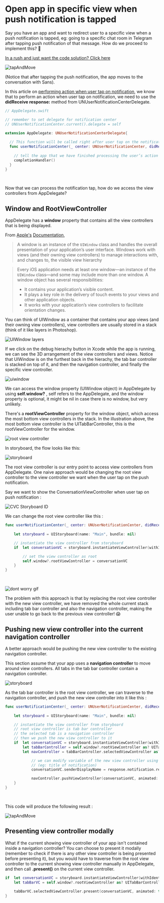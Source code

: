 # Open app in specific view when push notification is tapped

Say you have an app and want to redirect user to a specific view when a push notification is tapped, eg: going to a specific chat room in Telegram after tapping push notification of that message. How do we proceed to implement this? 🤔



[In a rush and just want the code solution? Click here](#tldr)



![tapAndMove](https://iosimage.s3.amazonaws.com/2019/50-open-specific-app-push/tapAndMove.gif)



(Notice that after tapping the push notification, the app moves to the conversation with Sans).



In this article on [performing action when user tap on notification](https://fluffy.es/perform-action-notification-tap/), we know that to perform an action when user tap on notification, we need to use the **didReceive response:** method from UNUserNotificationCenterDelegate.



```swift
// AppDelegate.swift

// remember to set delegate for notification center 
// UNUserNotificationCenter.current().delegate = self

extension AppDelegate: UNUserNotificationCenterDelegate{
    
  // This function will be called right after user tap on the notification
  func userNotificationCenter(_ center: UNUserNotificationCenter, didReceive response: UNNotificationResponse, withCompletionHandler completionHandler: @escaping () -> Void) {
      
    // tell the app that we have finished processing the user’s action / response
    completionHandler()
  }
}
```

<br>



Now that we can process the notification tap, how do we access the view controllers from AppDelegate?



## Window and RootViewController

AppDelegate has a **window** property that contains all the view controllers that is being displayed. 

From [Apple's](https://developer.apple.com/library/archive/documentation/WindowsViews/Conceptual/ViewPG_iPhoneOS/Introduction/Introduction.html) [Documentation](https://developer.apple.com/library/archive/documentation/WindowsViews/Conceptual/ViewPG_iPhoneOS/CreatingWindows/CreatingWindows.html#//apple_ref/doc/uid/TP40009503-CH4-SW1),  

> A window is an instance of the `UIWindow` class and handles the overall presentation of your application’s user interface. Windows work with views (and their owning view controllers) to manage interactions with, and changes to, the visible view hierarchy



> Every iOS application needs at least one window—an instance of the `UIWindow` class—and some may include more than one window. A window object has several responsibilities:
>
> - It contains your application’s visible content.
> - It plays a key role in the delivery of touch events to your views and other application objects. 
> - It works with your application’s view controllers to facilitate orientation changes.



You can think of UIWindow as a container that contains your app views (and their owning view controllers), view controllers are usually stored in a stack (think of it like layers in Photoshop).



![UIWindow layers](https://iosimage.s3.amazonaws.com/2019/50-open-specific-app-push/uiwindowlayers.png)





If we click on the debug hierachy button in Xcode while the app is running, we can see the 3D arrangement of the view controllers and views. Notice that UIWindow is on the furthest back in the hierachy, the tab bar controller is stacked on top of it, and then the navigation controller, and finally the specific view controller.

![uiwindow](https://iosimage.s3.amazonaws.com/2019/50-open-specific-app-push/uiwindow.png)



We can access the window property (UIWindow object) in AppDelegate by using **self.window?** , self refers to the AppDelegate, and the window property is optional, it might be nil in case there is no window, but very unlikely.



There's a **rootViewController** property for the window object, which access the most bottom view controllers in the stack. In the illustration above, the most bottom view controller is the UITabBarController, this is the rootViewController for the window.

![root view controller](https://iosimage.s3.amazonaws.com/2019/50-open-specific-app-push/rootViewC.png)



In storyboard, the flow looks like this: 

![storyboard](https://iosimage.s3.amazonaws.com/2019/50-open-specific-app-push/storyboard.png)



The root view controller is our entry point to access view controllers from AppDelegate. One naive approach would be changing the root view controller to the view controller we want when the user tap on the push notification.



Say we want to show the ConversationViewController when user tap on push notification : 

![CVC Storyboard ID](https://iosimage.s3.amazonaws.com/2019/50-open-specific-app-push/storyboardIDVC.png)



We can change the root view controller like this :



```swift
func userNotificationCenter(_ center: UNUserNotificationCenter, didReceive response: UNNotificationResponse, withCompletionHandler completionHandler: @escaping () -> Void) {
      
    let storyboard = UIStoryboard(name: "Main", bundle: nil)

    // instantiate the view controller from storyboard
    if  let conversationVC = storyboard.instantiateViewController(withIdentifier: "ConversationViewController") as? ConversationViewController {

        // set the view controller as root
        self.window?.rootViewController = conversationVC
    }
}
```

<br>



![dont worry gif](https://iosimage.s3.amazonaws.com/2019/50-open-specific-app-push/dontworry.gif)



The problem with this approach is that by replacing the root view controller with the new view controller, we have removed the whole current stack including tab bar controller and also the navigation controller, making the user unable to go back to the previous view controller! 😱



## Pushing new view controller into the current navigation controller

A better approach would be pushing the new view controller to the existing navigation controller.

This section assume that your app uses a **navigation controller** to move around view controllers. All tabs in the tab bar controller contain a navigation controller.



![storyboard](https://iosimage.s3.amazonaws.com/2019/50-open-specific-app-push/storyboard.png)



As the tab bar controller is the root view controller, we can traverse to the navigation controller, and push the new view controller into it like this : 

<span id="tldr"></span>

```swift
func userNotificationCenter(_ center: UNUserNotificationCenter, didReceive response: UNNotificationResponse, withCompletionHandler completionHandler: @escaping () -> Void) {
        
    let storyboard = UIStoryboard(name: "Main", bundle: nil)

    // instantiate the view controller from storyboard
    // root view controller is tab bar controller
    // the selected tab is a navigation controller
    // then we push the new view controller to it
    if  let conversationVC = storyboard.instantiateViewController(withIdentifier: "ConversationViewController") as? ConversationViewController,
        let tabBarController = self.window?.rootViewController as? UITabBarController,
        let navController = tabBarController.selectedViewController as? UINavigationController {

            // we can modify variable of the new view controller using notification data
            // (eg: title of notification)
            conversationVC.senderDisplayName = response.notification.request.content.title

            navController.pushViewController(conversationVC, animated: true)
    }
}
```

<br>



This code will produce the following result : 

![tapAndMove](https://iosimage.s3.amazonaws.com/2019/50-open-specific-app-push/tapAndMove.gif)



## Presenting view controller modally

What if the current showing view controller of your app isn't contained inside a navigation controller? You can choose to present it modally (remember to check if there is any other view controller is being presented before presenting it), but you would have to traverse from the root view controller to the current showing view controller manually in AppDelegate, and then call **.present()** on the current view controller.



```swift
if  let conversationVC = storyboard.instantiateViewController(withIdentifier: "ConversationViewController") as? ConversationViewController,
    let tabBarVC = self.window?.rootViewController as? UITabBarController {
    
    tabBarVC.selectedViewController.present(conversationVC, animated: true, completion: nil)
}
```

<br>



<script async data-uid="82f4a0256c" src="https://f.convertkit.com/82f4a0256c/b60b8439b5.js"></script>